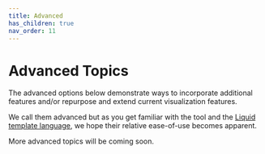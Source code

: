 ```yaml
---
title: Advanced
has_children: true
nav_order: 11
---
```


# Advanced Topics

The advanced options below demonstrate ways to incorporate additional features and/or repurpose and extend current visualization features. 

We call them advanced but as you get familiar with the tool and the [Liquid template language](https://shopify.github.io/liquid/basics/introduction/), we hope their relative ease-of-use becomes apparent. 

More advanced topics will be coming soon. 

